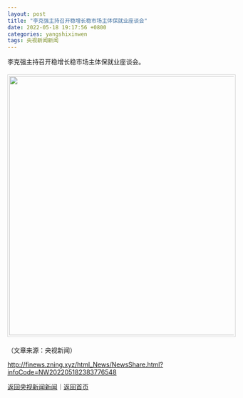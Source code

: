 ```yaml
---
layout: post
title: "李克强主持召开稳增长稳市场主体保就业座谈会"
date: 2022-05-18 19:17:56 +0800
categories: yangshixinwen
tags: 央视新闻新闻
---
```

<p>李克强主持召开稳增长稳市场主体保就业座谈会。</p><center><img src="https://dfscdn.dfcfw.com/download/D24855149395838804027_w879h491.jpg" width="580" style="border:#d1d1d1 1px solid;padding:3px;margin:5px 0;" /></center><p class="em_media">（文章来源：央视新闻）</p>

<http://finews.zning.xyz/html_News/NewsShare.html?infoCode=NW202205182383776548>

[返回央视新闻新闻](//finews.withounder.com/category/yangshixinwen.html)｜[返回首页](//finews.withounder.com/)